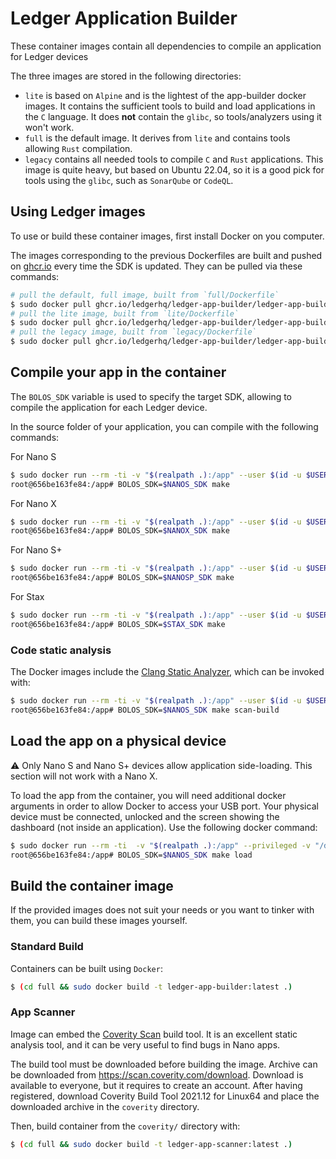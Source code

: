 # Ledger Application Builder

These container images contain all dependencies to compile an application for Ledger devices

The three images are stored in the following directories:

- `lite` is based on `Alpine` and is the lightest of the app-builder docker images. It contains the sufficient tools to build and load applications in the `C` language. It does **not** contain the `glibc`, so tools/analyzers using it won't work.
- `full` is the default image. It derives from `lite` and contains tools allowing `Rust` compilation.
- `legacy` contains all needed tools to compile `C` and `Rust` applications. This image is quite heavy, but based on Ubuntu 22.04, so it is a good pick for tools using the `glibc`, such as `SonarQube` or `CodeQL`.

## Using Ledger images

To use or build these container images, first install Docker on you computer.

The images corresponding to the previous Dockerfiles are built and pushed on [ghcr.io](ghcr.io) every time the SDK is updated.
They can be pulled via these commands:

```bash
# pull the default, full image, built from `full/Dockerfile`
$ sudo docker pull ghcr.io/ledgerhq/ledger-app-builder/ledger-app-builder:latest
# pull the lite image, built from `lite/Dockerfile`
$ sudo docker pull ghcr.io/ledgerhq/ledger-app-builder/ledger-app-builder-lite:latest
# pull the legacy image, built from `legacy/Dockerfile`
$ sudo docker pull ghcr.io/ledgerhq/ledger-app-builder/ledger-app-builder-legacy:latest
```

## Compile your app in the container

The `BOLOS_SDK` variable is used to specify the target SDK, allowing to compile the application for each Ledger device. 

In the source folder of your application, you can compile with the following commands:

For Nano S
```bash
$ sudo docker run --rm -ti -v "$(realpath .):/app" --user $(id -u $USER):$(id -g $USER) ghcr.io/ledgerhq/ledger-app-builder/ledger-app-builder:latest
root@656be163fe84:/app# BOLOS_SDK=$NANOS_SDK make
```

For Nano X
```bash
$ sudo docker run --rm -ti -v "$(realpath .):/app" --user $(id -u $USER):$(id -g $USER) ghcr.io/ledgerhq/ledger-app-builder/ledger-app-builder:latest
root@656be163fe84:/app# BOLOS_SDK=$NANOX_SDK make
```

For Nano S+
```bash
$ sudo docker run --rm -ti -v "$(realpath .):/app" --user $(id -u $USER):$(id -g $USER) ghcr.io/ledgerhq/ledger-app-builder/ledger-app-builder:latest
root@656be163fe84:/app# BOLOS_SDK=$NANOSP_SDK make
```

For Stax
```bash
$ sudo docker run --rm -ti -v "$(realpath .):/app" --user $(id -u $USER):$(id -g $USER) ghcr.io/ledgerhq/ledger-app-builder/ledger-app-builder:latest
root@656be163fe84:/app# BOLOS_SDK=$STAX_SDK make
```

### Code static analysis

The Docker images include the [Clang Static Analyzer](https://clang-analyzer.llvm.org/), which can be invoked with:

```bash
$ sudo docker run --rm -ti -v "$(realpath .):/app" --user $(id -u $USER):$(id -g $USER) ghcr.io/ledgerhq/ledger-app-builder/ledger-app-builder:latest
root@656be163fe84:/app# BOLOS_SDK=$NANOS_SDK make scan-build
```

## Load the app on a physical device

:warning: Only Nano S and Nano S+ devices allow application side-loading. This section will not work with a Nano X.

To load the app from the container, you will need additional docker arguments in order to allow Docker to access your USB port.
Your physical device must be connected, unlocked and the screen showing the dashboard (not inside an application).
Use the following docker command:

```bash
$ sudo docker run --rm -ti  -v "$(realpath .):/app" --privileged -v "/dev/bus/usb:/dev/bus/usb" --user $(id -u $USER):$(id -g $USER) ghcr.io/ledgerhq/ledger-app-builder/ledger-app-builder:latest
root@656be163fe84:/app# BOLOS_SDK=$NANOS_SDK make load
```

## Build the container image

If the provided images does not suit your needs or you want to tinker with them, you can build these images yourself.


### Standard Build

Containers can be built using `Docker`:

```bash
$ (cd full && sudo docker build -t ledger-app-builder:latest .)
```

### App Scanner

Image can embed the [Coverity Scan](https://scan.coverity.com/) build tool. It is an excellent static analysis tool, and it can be very useful to find bugs in Nano apps.

The build tool must be downloaded before building the image. Archive can be downloaded from <https://scan.coverity.com/download>. Download is available to everyone, but it requires to create an account. After having registered, download Coverity Build Tool 2021.12 for Linux64 and place the downloaded archive in the `coverity` directory.

Then, build container from the `coverity/` directory with:

```bash
$ (cd full && sudo docker build -t ledger-app-scanner:latest .)
```
